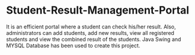 # Student-Result-Management-Portal
It is an efficient portal where a student can check his/her result. Also, administrators can add students, add new results, view all registered students and view the combined result of the students. Java Swing and MYSQL Database has been used to create this project.

